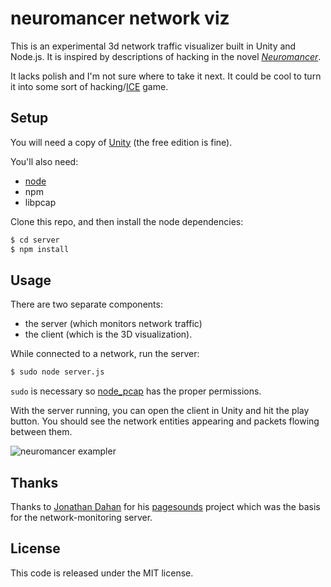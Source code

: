 neuromancer network viz
=======================

This is an experimental 3d network traffic visualizer built in Unity and
Node.js. It is inspired by descriptions of hacking in the novel
*[Neuromancer](https://en.wikipedia.org/wiki/Neuromancer)*.

It lacks polish and I'm not sure where to take it next. It could be cool
to turn it into some sort of
hacking/[ICE](https://en.wikipedia.org/wiki/Intrusion_Countermeasures_Electronics) game.

## Setup
You will need a copy of [Unity](http://unity3d.com/) (the free edition
is fine).

You'll also need:

* [node](http://nodejs.org/)
* npm
* libpcap

Clone this repo, and then install the node dependencies:
```bash
$ cd server
$ npm install
```

## Usage
There are two separate components:

* the server (which monitors network
traffic)
* the client (which is the 3D visualization).

While connected to a network, run the server:
```bash
$ sudo node server.js
```
`sudo` is necessary so [node_pcap](https://github.com/mranney/node_pcap)
has the proper permissions.

With the server running, you can open the client in Unity and hit the
play button. You should see the network entities appearing and packets
flowing between them.

![neuromancer exampler](http://spaceandtim.es/uploads/neuro_clip.gif)

## Thanks
Thanks to [Jonathan Dahan](https://twitter.com/jedahan) for his
[pagesounds](https://github.com/jedahan/pagesounds) project which was
the basis for the network-monitoring server.

## License
This code is released under the MIT license.